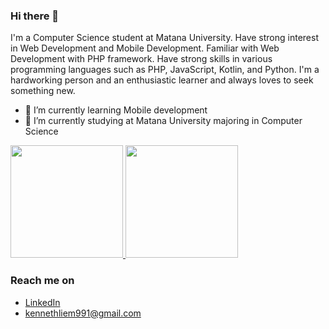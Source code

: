 ### Hi there 👋

I'm a Computer Science student at Matana University. Have strong interest in Web Development and Mobile Development. Familiar with Web Development with PHP framework. Have strong skills in various programming languages such as PHP, JavaScript, Kotlin, and Python. I'm a hardworking person and an enthusiastic learner and always loves to seek something new.

- 🌱 I’m currently learning Mobile development
- 🔭 I’m currently studying at Matana University majoring in Computer Science

<p align="left">
<a href="https://github.com/kennethliem">
  <img height="180em" src="https://github-readme-stats-eight-theta.vercel.app/api?username=kennethliem&show_icons=true&theme=algolia&include_all_commits=true&count_private=true"/>
  <img height="180em" src="https://github-readme-stats-eight-theta.vercel.app/api/top-langs/?username=kennethliem&layout=compact&langs_count=8&theme=algolia"/>
</a>
</p>

### Reach me on
- <a href="https://www.linkedin.com/in/kennethliemh/" target="_blank">LinkedIn</a>
- kennethliem991@gmail.com

<!--

Here are some ideas to get you started:

- 🔭 I’m currently working on ...
- 🌱 I’m currently learning ...
- 👯 I’m looking to collaborate on ...
- 🤔 I’m looking for help with ...
- 💬 Ask me about ...
- 📫 How to reach me: ...
- 😄 Pronouns: ...
- ⚡ Fun fact: ...
-->
